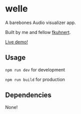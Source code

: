 # welle
A barebones Audio visualizer app.

Built by me and fellow [fkuhnert](https://github.com/fkuhnert).

[Live demo!](https://nidnogg.github.io/welle/)
## Usage

```npm run dev``` for development

 ```npm run build``` for production

## Dependencies 

None! 


